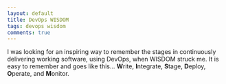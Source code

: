 ```yaml
---
layout: default
title: DevOps WISDOM
tags: devops wisdom
comments: true
---
```


I was looking for an inspiring way to remember the stages in continuously delivering working software, using DevOps, when WISDOM struck me. It is easy to remember and goes like this... **W**rite, **I**ntegrate, **S**tage, **D**eploy, **O**perate, and **M**onitor.

